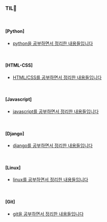 ### TIL🙌
<br>

#### [Python]
- [python을 공부하면서 정리한 내용들입니다]()
<br>

#### [HTML-CSS]
- [HTML/CSS를 공부하면서 정리한 내용들입니다]()
<br>

#### [Javascript]
- [javascript를 공부하면서 정리한 내용들입니다]()
<br>

#### [Django]
- [django를 공부하면서 정리한 내용들입니다]()
<br>

#### [Linux]
- [linux를 공부하면서 정리한 내용들입니다]()
<br>

#### [Git]
- [git을 공부하면서 정리한 내용들입니다]()
<br>

